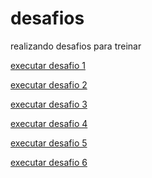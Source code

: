 # desafios
 realizando desafios para treinar

<p>
    <a href="https://jeanclaudi.github.io/desafios/desafio-newbie/">
    executar desafio 1</a>
</p>

<p>
    <a href="https://jeanclaudi.github.io/desafios/desafio-newbie2/">
    executar desafio 2</a>
</p>

<p>
    <a href= "https://jeanclaudi.github.io/desafios/desafio-newbie3/">
    executar desafio 3</a>
</p>

<p>
    <a href= "https://jeanclaudi.github.io/desafios/desafio-newbie4/">
    executar desafio 4</a>
</p>

<p>
    <a href= "https://jeanclaudi.github.io/desafios/desafio-newbie5/">
    executar desafio 5</a>
</p>

<p>
    <a href= "https://jeanclaudi.github.io/desafios/desafio-newbie6/">
    executar desafio 6</a>
</p>



